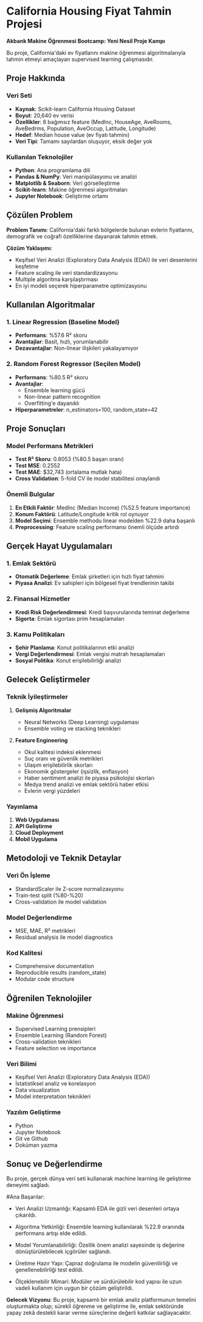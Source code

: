 # California Housing Fiyat Tahmin Projesi

**Akbank Makine Öğrenmesi Bootcamp: Yeni Nesil Proje Kampı**

Bu proje, California'daki ev fiyatlarını makine öğrenmesi algoritmalarıyla tahmin etmeyi amaçlayan supervised learning çalışmasıdır.

## Proje Hakkında

### Veri Seti
- **Kaynak**: Scikit-learn California Housing Dataset
- **Boyut**: 20,640 ev verisi
- **Özellikler**: 8 bağımsız feature (MedInc, HouseAge, AveRooms, AveBedrms, Population, AveOccup, Latitude, Longitude)
- **Hedef**: Median house value (ev fiyatı tahminı)
- **Veri Tipi**: Tamamı sayılardan oluşuyor, eksik değer yok

### Kullanılan Teknolojiler
- **Python**: Ana programlama dili
- **Pandas & NumPy**: Veri manipülasyonu ve analizi
- **Matplotlib & Seaborn**: Veri görselleştirme
- **Scikit-learn**: Makine öğrenmesi algoritmaları
- **Jupyter Notebook**: Geliştirme ortamı

## Çözülen Problem

**Problem Tanımı**: California'daki farklı bölgelerde bulunan evlerin fiyatlarını, demografik ve coğrafi özelliklerine dayanarak tahmin etmek.

**Çözüm Yaklaşımı**: 
- Keşifsel Veri Analizi (Exploratory Data Analysis (EDA)) ile veri desenlerini keşfetme
- Feature scaling ile veri standardizasyonu
- Multiple algoritma karşılaştırması
- En iyi modeli seçerek hiperparametre optimizasyonu

## Kullanılan Algoritmalar

### 1. Linear Regression (Baseline Model)
- **Performans**: %57.6 R² skoru
- **Avantajlar**: Basit, hızlı, yorumlanabilir
- **Dezavantajlar**: Non-linear ilişkileri yakalayamıyor

### 2. Random Forest Regressor (Seçilen Model) 
- **Performans**: %80.5 R² skoru
- **Avantajlar**: 
  - Ensemble learning gücü
  - Non-linear pattern recognition
  - Overfitting'e dayanıklı
- **Hiperparametreler**: n_estimators=100, random_state=42

## Proje Sonuçları

### Model Performans Metrikleri
- **Test R² Skoru**: 0.8053 (%80.5 başarı oranı)
- **Test MSE**: 0.2552
- **Test MAE**: $32,743 (ortalama mutlak hata)
- **Cross Validation**: 5-fold CV ile model stabilitesi onaylandı

### Önemli Bulgular
1. **En Etkili Faktör**: MedInc (Median Income) (%52.5 feature importance)
2. **Konum Faktörü**: Latitude/Longitude kritik rol oynuyor
3. **Model Seçimi**: Ensemble methodu linear modelden %22.9 daha başarılı
4. **Preprocessing**: Feature scaling performansı önemli ölçüde artırdı

## Gerçek Hayat Uygulamaları

### 1. Emlak Sektörü
- **Otomatik Değerleme**: Emlak şirketleri için hızlı fiyat tahmini
- **Piyasa Analizi**: Ev sahipleri için bölgesel fiyat trendlerinin takibi

### 2. Finansal Hizmetler
- **Kredi Risk Değerlendirmesi**: Kredi başvurularında teminat değerleme
- **Sigorta**: Emlak sigortası prim hesaplamaları

### 3. Kamu Politikaları
- **Şehir Planlama**: Konut politikalarının etki analizi
- **Vergi Değerlendirmesi**: Emlak vergisi matrah hesaplamaları
- **Sosyal Politika**: Konut erişilebilirliği analizi

## Gelecek Geliştirmeler

### Teknik İyileştirmeler
1. **Gelişmiş Algoritmalar**
   - Neural Networks (Deep Learning) uygulaması
   - Ensemble voting ve stacking teknikleri

2. **Feature Engineering**
   - Okul kalitesi indeksi eklenmesi
   - Suç oranı ve güvenlik metrikleri
   - Ulaşım erişilebilirlik skorları
   - Ekonomik göstergeler (işsizlik, enflasyon)
   - Haber sentiment analizi ile piyasa psikolojisi skorları
   - Medya trend analizi ve emlak sektörü haber etkisi
   - Evlerin vergi yüzdeleri

### Yayınlama
1. **Web Uygulaması**
2. **API Geliştirme**
3. **Cloud Deployment**
4. **Mobil Uygulama**


## Metodoloji ve Teknik Detaylar

### Veri Ön İşleme
- StandardScaler ile Z-score normalizasyonu
- Train-test split (%80-%20)
- Cross-validation ile model validation

### Model Değerlendirme
- MSE, MAE, R² metrikleri
- Residual analysis ile model diagnostics

### Kod Kalitesi
- Comprehensive documentation
- Reproducible results (random_state)
- Modular code structure

## Öğrenilen Teknolojiler

### Makine Öğrenmesi
- Supervised Learning prensipleri
- Ensemble Learning (Random Forest)
- Cross-validation teknikleri
- Feature selection ve importance

### Veri Bilimi
- Keşifsel Veri Analizi (Exploratory Data Analysis (EDA))
- İstatistiksel analiz ve korelasyon
- Data visualization
- Model interpretation teknikleri

### Yazılım Geliştirme
- Python
- Jupyter Notebook
- Git ve Github
- Doküman yazma

## Sonuç ve Değerlendirme

Bu proje, gerçek dünya veri seti kullanarak machine learning ile geliştirme deneyimi sağladı.

#Ana Başarılar:

- Veri Analizi Uzmanlığı: Kapsamlı EDA ile gizli veri desenleri ortaya çıkarıldı.

- Algoritma Yetkinliği: Ensemble learning kullanılarak %22.9 oranında performans artışı elde edildi.

- Model Yorumlanabilirliği: Özellik önem analizi sayesinde iş değerine dönüştürülebilecek içgörüler sağlandı.

- Üretime Hazır Yapı: Çapraz doğrulama ile modelin güvenilirliği ve genellenebilirliği test edildi.

- Ölçeklenebilir Mimari: Modüler ve sürdürülebilir kod yapısı ile uzun vadeli kullanım için uygun bir çözüm geliştirildi.

**Gelecek Vizyonu**: Bu proje, kapsamlı bir emlak analiz platformunun temelini oluşturmakta olup; sürekli öğrenme ve geliştirme ile, emlak sektöründe yapay zekâ destekli karar verme süreçlerine değerli katkılar sağlayacaktır.
